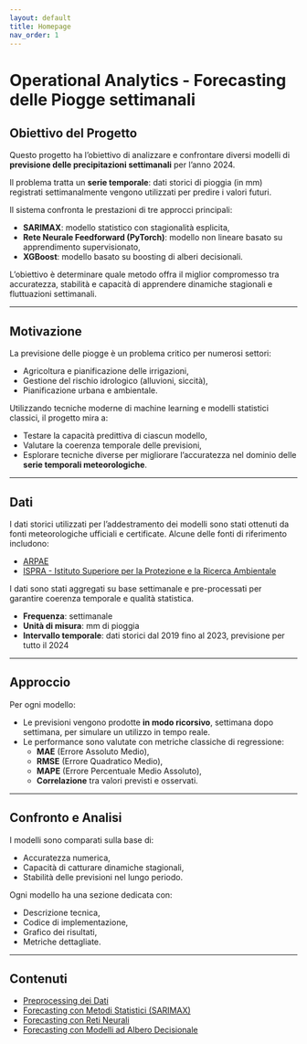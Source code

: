 ```yaml
---
layout: default
title: Homepage
nav_order: 1
---
```


# Operational Analytics - Forecasting delle Piogge settimanali

## Obiettivo del Progetto

Questo progetto ha l’obiettivo di analizzare e confrontare diversi modelli di **previsione delle precipitazioni settimanali**
per l’anno 2024. 

Il problema tratta un **serie temporale**: dati storici di pioggia (in mm) registrati 
settimanalmente vengono utilizzati per predire i valori futuri.

Il sistema confronta le prestazioni di tre approcci principali:

- **SARIMAX**: modello statistico con stagionalità esplicita,
- **Rete Neurale Feedforward (PyTorch)**: modello non lineare basato su apprendimento supervisionato,
- **XGBoost**: modello basato su boosting di alberi decisionali.

L’obiettivo è determinare quale metodo offra il miglior compromesso tra accuratezza, stabilità e capacità di apprendere
dinamiche stagionali e fluttuazioni settimanali.

---

## Motivazione

La previsione delle piogge è un problema critico per numerosi settori:

- Agricoltura e pianificazione delle irrigazioni,
- Gestione del rischio idrologico (alluvioni, siccità),
- Pianificazione urbana e ambientale.

Utilizzando tecniche moderne di machine learning e modelli statistici classici, il progetto mira a:

- Testare la capacità predittiva di ciascun modello,
- Valutare la coerenza temporale delle previsioni,
- Esplorare tecniche diverse per migliorare l’accuratezza nel dominio delle **serie temporali meteorologiche**.

---

## Dati
I dati storici utilizzati per l’addestramento dei modelli sono stati ottenuti da fonti meteorologiche ufficiali e
certificate. 
Alcune delle fonti di riferimento includono:

- [ARPAE](https://www.arpae.it/it/notizie/archivio/archivio-meteo)
- [ISPRA - Istituto Superiore per la Protezione e la Ricerca Ambientale](https://www.isprambiente.gov.it/)

I dati sono stati aggregati su base settimanale e pre-processati per garantire coerenza temporale e qualità statistica.

- **Frequenza**: settimanale
- **Unità di misura**: mm di pioggia
- **Intervallo temporale**: dati storici dal 2019 fino al 2023, previsione per tutto il 2024

---

## Approccio

Per ogni modello:

- Le previsioni vengono prodotte **in modo ricorsivo**, settimana dopo settimana, per simulare un utilizzo in tempo reale.
- Le performance sono valutate con metriche classiche di regressione:
  - **MAE** (Errore Assoluto Medio),
  - **RMSE** (Errore Quadratico Medio),
  - **MAPE** (Errore Percentuale Medio Assoluto),
  - **Correlazione** tra valori previsti e osservati.

---

## Confronto e Analisi

I modelli sono comparati sulla base di:

- Accuratezza numerica,
- Capacità di catturare dinamiche stagionali,
- Stabilità delle previsioni nel lungo periodo.

Ogni modello ha una sezione dedicata con:

- Descrizione tecnica,
- Codice di implementazione,
- Grafico dei risultati,
- Metriche dettagliate.

---

## Contenuti
- [Preprocessing dei Dati](preprocessing.md)
- [Forecasting con Metodi Statistici (SARIMAX)](forecasting_statistico.md)
- [Forecasting con Reti Neurali](forecasting_neurale.md)
- [Forecasting con Modelli ad Albero Decisionale](forecasting_decision_tree.md)
